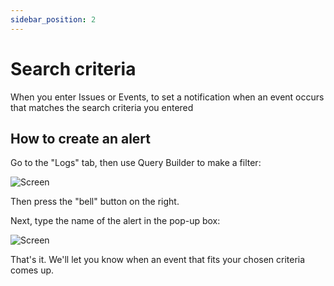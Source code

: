 ```yaml
---
sidebar_position: 2
---
```


# Search criteria

When you enter Issues or Events, to set a notification when an event occurs that matches the search criteria you entered

## How to create an alert

Go to the "Logs" tab, then use Query Builder to make a filter:

![Screen](/img/alert-query.png)

Then press the "bell" button on the right.

Next, type the name of the alert in the pop-up box:

![Screen](/img/alert-query-modal.png)

That's it. We'll let you know when an event that fits your chosen criteria comes up.
